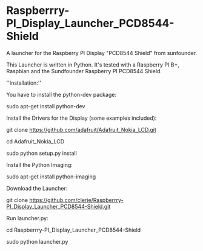 # Raspberrry-PI_Display_Launcher_PCD8544-Shield
A launcher for the Raspberry PI Display "PCD8544 Shield" from sunfounder.

This Launcher is written in Python.
It's tested with a Raspberry PI B+, Raspbian and the Sundfounder Raspberry PI PCD8544 Shield.

 ''Installation:''
 
 You have to install the python-dev package:
 
  sudo apt-get install python-dev
  
  
 Install the Drivers for the Display (some examples included):
 
  git clone https://github.com/adafruit/Adafruit_Nokia_LCD.git
  
  cd Adafruit_Nokia_LCD
  
  sudo python setup.py install
  
  
 Install the Python Imaging:
 
  sudo apt-get install python-imaging
  
  
 Download the Launcher:
 
  git clone https://github.com/clerie/Raspberrry-PI_Display_Launcher_PCD8544-Shield.git
  
  
 Run launcher.py:
 
  cd Raspberrry-PI_Display_Launcher_PCD8544-Shield
  
  sudo python launcher.py
